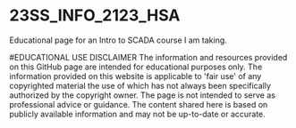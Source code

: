 # 23SS_INFO_2123_HSA
Educational page for an Intro to SCADA course I am taking. 

#EDUCATIONAL USE DISCLAIMER
The information and resources provided on this GitHub page are intended for educational purposes only. The information provided on this website is applicable to 'fair use' of any copyrighted material the use of which has not always been specifically authorized by the copyright owner. The page is not intended to serve as professional advice or guidance. The content shared here is based on publicly available information and may not be up-to-date or accurate.



